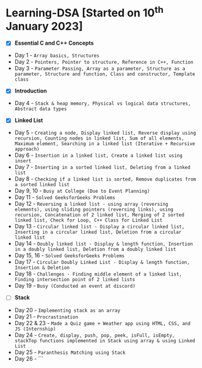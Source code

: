 # Learning-DSA [Started on 10<sup>th</sup> January 2023]
- [X] **Essential C and C++ Concepts**
- Day 1 - ```Array basics, Structures```
- Day 2 - ```Pointers, Pointer to structure, Reference in C++, Function```
- Day 3 - ```Parameter Passing, Array as a parameter, Structure as a parameter, Structure and function, Class and constructor, Template class```
- [X] **Introduction**
- Day 4 - ```Stack & heap memory, Physical vs logical data structures, Abstract data types```
- [X] **Linked List**
- Day 5 - ```Creating a node, Display linked list, Reverse display using recursion, Counting nodes in linked list, Sum of all elements, Maximum element, Searching in a linked list (Iterative + Recursive approach)```
- Day 6 - ```Insertion in a linked list, Create a linked list using insert```
- Day 7 - ```Inserting in a sorted linked list, Deleting from a linked list```
- Day 8 - ```Checking if a linked list is sorted, Remove duplicates from a sorted linked list```
- Day 9, 10 - ```Busy at College (Due to Event Planning)```
- Day 11 - ```Solved GeeksforGeeks Problems```
- Day 12 - ```Reversing a linked list - using array (reversing elements), using sliding pointers (reversing links), using recursion, Concatenation of 2 linked list, Merging of 2 sorted linked list, Check for Loop, C++ Class for Linked List```
- Day 13 - ```Circular linked list - Display a circular linked list, Inserting in a circular linked list, Deletion from a circular linked list```
- Day 14 - ```Doubly linked list - Display & length function, Insertion in a doubly linked list, Deletion from a doubly linked list```
- Day 15, 16 - ```Solved GeeksforGeeks Problems```
- Day 17 - ```Circular Doubly Linked List - Display & length function, Insertion & Deletion```
- Day 18 - ```Challenges - Finding middle element of a linked list, Finding intersection point of 2 linked lists```
- Day 19 - ```Busy (Conducted an event at discord) ```
- [ ] **Stack**
- Day 20 - ```Implementing stack as an array```
- Day 21 - ```Procrastination```
- Day 22 & 23 - ```Made a Quiz game + Weather app using HTML, CSS, and JS (Internship)```
- Day 24 - ```Create, display, push, pop, peek, isFull, isEmpty, stackTop functions implemented in Stack using array & using Linked List``` 
- Day 25 - ```Paranthesis Matching using Stack```
- Day 26 - ```